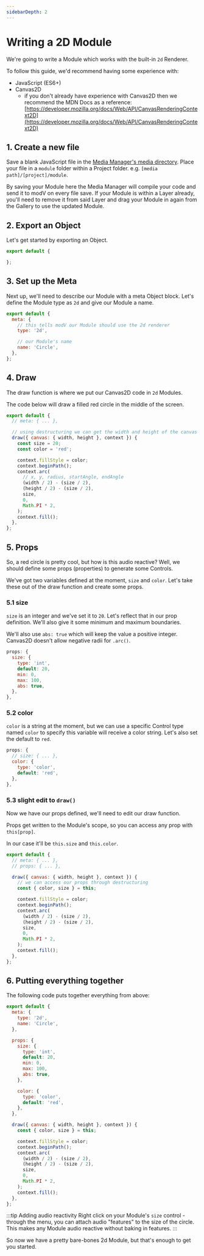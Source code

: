 ```yaml
---
sidebarDepth: 2
---
```


# Writing a 2D Module

We're going to write a Module which works with the built-in `2d` Renderer.

To follow this guide, we'd recommend having some experience with:
* JavaScript (ES6+)
* Canvas2D
  * if you don't already have experience with Canvas2D then we recommend the MDN Docs as a reference: [https://developer.mozilla.org/docs/Web/API/CanvasRenderingContext2D](https://developer.mozilla.org/docs/Web/API/CanvasRenderingContext2D)

## 1. Create a new file

Save a blank JavaScript file in the [Media Manager's media directory](/guide/mediaManager.html#media-folder). Place your file in a `module` folder within a Project folder. e.g. `[media path]/[project]/module`.

By saving your Module here the Media Manager will compile your code and send it to modV on every file save. If your Module is within a Layer already, you'll need to remove it from said Layer and drag your Module in again from the Gallery to use the updated Module.

## 2. Export an Object

Let's get started by exporting an Object.

```JavaScript
export default {

};
```

## 3. Set up the Meta

Next up, we'll need to describe our Module with a meta Object block.
Let's define the Module type as `2d` and give our Module a name.

```JavaScript
export default {
  meta: {
    // this tells modV our Module should use the 2d renderer
    type: '2d',

    // our Module's name
    name: 'Circle',
  },
};
```

## 4. Draw

The draw function is where we put our Canvas2D code in `2d` Modules.

The code below will draw a filled red circle in the middle of the screen.

```JavaScript
export default {
  // meta: { ... },

  // using destructuring we can get the width and height of the canvas
  draw({ canvas: { width, height }, context }) {
    const size = 20;
    const color = 'red';

    context.fillStyle = color;
    context.beginPath();
    context.arc(
      // x, y, radius, startAngle, endAngle
      (width / 2) - (size / 2),
      (height / 2) - (size / 2),
      size,
      0,
      Math.PI * 2,
    );
    context.fill();
  },
};
```

## 5. Props

So, a red circle is pretty cool, but how is this audio reactive?
Well, we should define some props (properties) to generate some Controls.

We've got two variables defined at the moment, `size` and `color`. Let's take these out of the draw function and create some props.

### 5.1 size

`size` is an integer and we've set it to `20`. Let's reflect that in our prop definition. We'll also give it some minimum and maximum boundaries.

We'll also use `abs: true` which will keep the value a positive integer. Canvas2D doesn't allow negative radii for `.arc()`.

```JavaScript
props: {
  size: {
    type: 'int',
    default: 20,
    min: 0,
    max: 100,
    abs: true,
  },
},
```

### 5.2 color

`color` is a string at the moment, but we can use a specific Control type named `color` to specify this variable will receive a color string. Let's also set the default to `red`.

```JavaScript
props: {
  // size: { ... },
  color: {
    type: 'color',
    default: 'red',
  },
},
```

### 5.3 slight edit to `draw()`

Now we have our props defined, we'll need to edit our draw function.

Props get written to the Module's scope, so you can access any prop with `this[prop]`.

In our case it'll be `this.size` and `this.color`.

```JavaScript
export default {
  // meta: { ... },
  // props: { ... },

  draw({ canvas: { width, height }, context }) {
    // we can access our props through destructuring
    const { color, size } = this;

    context.fillStyle = color;
    context.beginPath();
    context.arc(
      (width / 2) - (size / 2),
      (height / 2) - (size / 2),
      size,
      0,
      Math.PI * 2,
    );
    context.fill();
  },
};
```

## 6. Putting everything together

The following code puts together everything from above:

```JavaScript
export default {
  meta: {
    type: '2d',
    name: 'Circle',
  },

  props: {
    size: {
      type: 'int',
      default: 20,
      min: 0,
      max: 100,
      abs: true,
    },

    color: {
      type: 'color',
      default: 'red',
    },
  },

  draw({ canvas: { width, height }, context }) {
    const { color, size } = this;

    context.fillStyle = color;
    context.beginPath();
    context.arc(
      (width / 2) - (size / 2),
      (height / 2) - (size / 2),
      size,
      0,
      Math.PI * 2,
    );
    context.fill();
  },
};
```

:::tip Adding audio reactivity
Right click on your Module's `size` control - through the menu, you can attach audio "features" to the size of the circle. This makes any Module audio reactive without baking in features.
:::

So now we have a pretty bare-bones 2d Module, but that's enough to get you started.
